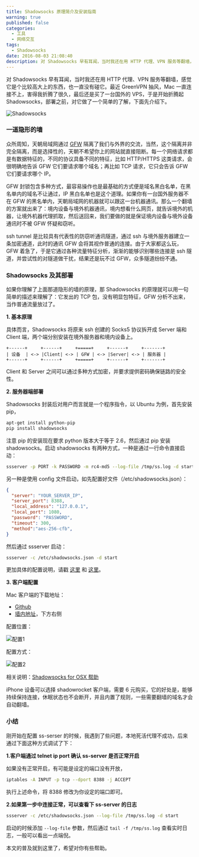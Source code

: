 ```yaml
---
title: Shadowsocks 原理简介及安装指南
warning: true
published: false
categories:
  - 工具
  - 网络交互
tags:
  - Shadowsocks
date: 2016-08-03 21:08:40
description: 对 Shadowsocks 早有耳闻，当时我还在用 HTTP 代理、VPN 服务等翻墙，感觉它是个比较高大上的东西，也一直没有碰它。最近 GreenVPN 抽风，Mac 一直连接不上，害得我折腾了很久，最后还是买了一台国外的 VPS，于是开始折腾起 Shadowsocks，部署之前，对它做了一个简单的了解，下面先介绍下。
---
```



对 Shadowsocks 早有耳闻，当时我还在用 HTTP 代理、VPN 服务等翻墙，感觉它是个比较高大上的东西，也一直没有碰它。最近 GreenVPN 抽风，Mac 一直连接不上，害得我折腾了很久，最后还是买了一台国外的 VPS，于是开始折腾起 Shadowsocks，部署之前，对它做了一个简单的了解，下面先介绍下。

<!--more-->

![Shadowsocks](../blogimgs/2016/08/03/6c0378f8gw1f6gx28ymtqj20p00dwdg3.jpg)<!--<source src="http://ww2.sinaimg.cn/large/6c0378f8gw1f6gx28ymtqj20p00dwdg3.jpg">-->

### 一道隐形的墙

众所周知，天朝局域网通过 [GFW](http://zh.wikipedia.org/wiki/%E9%87%91%E7%9B%BE%E5%B7%A5%E7%A8%8B) 隔离了我们与外界的交流，当然，这个隔离并非完全隔离，而是选择性的，天朝不希望你上的网站就直接阻断。每一个网络请求都是有数据特征的，不同的协议具备不同的特征，比如 HTTP/HTTPS 这类请求，会很明确地告诉 GFW 它们要请求哪个域名；再比如 TCP 请求，它只会告诉 GFW 它们要请求哪个 IP。

GFW 封锁包含多种方式，最容易操作也是最基础的方式便是域名黑白名单，在黑名单内的域名不让通过，IP 黑白名单也是这个道理。如果你有一台国外服务器不在 GFW 的黑名单内，天朝局域网的机器就可以跟这一台机器通讯。那么一个翻墙的方案就出来了：境内设备与境外机器通讯，境内想看什么网页，就告诉境外的机器，让境外机器代理抓取，然后送回来，我们要做的就是保证境内设备与境外设备通讯时不被 GFW 怀疑和窃听。

ssh tunnel 是比较具有代表性的防窃听通讯隧道，通过 ssh 与境外服务器建立一条加密通道，此时的通讯 GFW 会将其视作普通的连接。由于大家都这么玩，GFW 着急了，于是它通过各种流量特征分析，渐渐的能够识别哪些连接是 ssh 隧道，并尝试性的对隧道做干扰，结果还是玩不过 GFW，众多隧道纷纷不通。

### Shadowsocks 及其部署

如果你理解了上面那道隐形的墙的原理，那 Shadowsocks 的原理就可以用一句简单的描述来理解了：它发出的 TCP 包，没有明显包特征，GFW 分析不出来，当作普通流量放过了。

**1. 基本原理**

具体而言，Shadowsocks 将原来 ssh 创建的 Socks5 协议拆开成 Server 端和 Client 端，两个端分别安装在境外服务器和境内设备上。

```
+------+     +------+     +=====+     +------+     +-------+
| 设备  | <-> |Client| <-> | GFW | <-> |Server| <-> | 服务器 |
+------+     +------+     +=====+     +------+     +-------+ 
```

Client 和 Server 之间可以通过多种方式加密，并要求提供密码确保链路的安全性。

**2. 服务器端部署**

Shadowsocks 封装后对用户而言就是一个程序指令，以 Ubuntu 为例，首先安装 pip，

```bash
apt-get install python-pip
pip install shadowsocks
```

注意 pip 的安装现在要求 python 版本大于等于 2.6，然后通过 pip 安装 shadowsocks。启动 shadowsocks 有两种方式，一种是通过一行命令直接启动：

```bash
ssserver -p PORT -k PASSWORD -m rc4-md5 --log-file /tmp/ss.log -d start
```

另一种是使用 config 文件启动，如先配置好文件（/etc/shadowsocks.json）：

```json
{
  "server": "YOUR_SERVER_IP",
  "server_port": 8388,  
  "local_address": "127.0.0.1",  
  "local_port": 1080,  
  "password": "PASSWORD",
  "timeout": 300,  
  "method":"aes-256-cfb",  
}
```

然后通过 ssserver 启动：

```bash
ssserver -c /etc/shadowsocks.json -d start
```

更加具体的配置说明，请戳 [这里](https://github.com/breakwa11/shadowsocks-rss/wiki/config.json) 和 [这里](https://github.com/breakwa11/shadowsocks-rss/wiki/Server-Setup)。

**3. 客户端配置**

Mac 客户端的下载地址：

- [Github](https://github.com/shadowsocks/shadowsocks-iOS/releases)
- [墙内地址](http://getchrome.sinaapp.com/)，下方右侧

配置位置：

![配置1](../blogimgs/2016/08/03/6c0378f8gw1f6gwkqh7y0j20ok0g2jwd.jpg)<!--<source src="http://ww3.sinaimg.cn/large/6c0378f8gw1f6gwkqh7y0j20ok0g2jwd.jpg">-->

配置方式：

![配置2](../blogimgs/2016/08/03/6c0378f8gw1f6gwjoe3k9j20so0i275z.jpg)<!--<source src="http://ww2.sinaimg.cn/large/6c0378f8gw1f6gwjoe3k9j20so0i275z.jpg">-->

相关说明：[Shadowsocks for OSX 帮助](https://github.com/shadowsocks/shadowsocks-iOS/wiki/Shadowsocks-for-OSX-%E5%B8%AE%E5%8A%A9)

iPhone 设备可以选择 shadowrocket 客户端，需要 6 元购买，它的好处是，能够持续保持连接，休眠状态也不会断开，并且内置了规则，一些需要翻墙的域名才会自动翻墙。

### 小结

刚开始在配置 ss-serser 的时候，我遇到了些问题，本地死活代理不成功，后来通过下面这种方式调试了下：

**1.客户端通过 telnet ip port 确认 ss-server 是否正常开启**

如果没有正常开启，有可能是设定的端口没有开放，

```bash
iptables -A INPUT -p tcp --dport 8388 -j ACCEPT
```

执行上述命令，将 8388 修改为你设定的端口即可。

**2.如果第一步中连接正常，可以查看下 ss-server 的日志**

```bash
ssserver -c /etc/shadowsocks.json --log-file /tmp/ss.log -d start
```

启动的时候添加 `--log-file` 参数，然后通过 `tail -f /tmp/ss.log` 查看实时日志，一般可以看出一点端倪。

本文的普及就到这里了，希望对你有些帮助。



